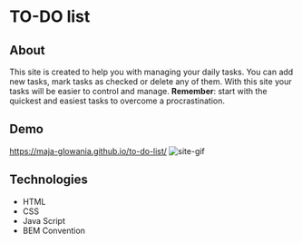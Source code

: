 # TO-DO list

## About

This site is created to help you with managing your daily tasks. You can add new tasks, mark tasks as checked or delete any of them. With this site your tasks will be easier to control and manage. **Remember**: start with the quickest and easiest tasks to overcome a procrastination.

## Demo

https://maja-glowania.github.io/to-do-list/
![site-gif](https://github.com/user-attachments/assets/d839a5e7-a11f-4a73-976b-6f03aebdf0b3)

## Technologies

- HTML
- CSS
- Java Script
- BEM Convention
